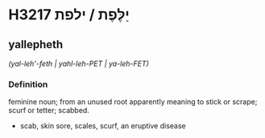 # H3217 יַלֶּפֶת / ילפת

## yallepheth

_(yal-leh'-feth | yahl-leh-PET | ya-leh-FET)_

### Definition

feminine noun; from an unused root apparently meaning to stick or scrape; scurf or tetter; scabbed.

- scab, skin sore, scales, scurf, an eruptive disease
